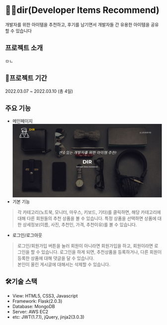 # 👨‍💻dir(Developer Items Recommend)
개발자를 위한 아이템을 추천하고, 후기를 남기면서 개발자들 간 유용한 아이템을 공유할 수 있습니다

## 프로젝트 소개
ㅁㄴ


## 📆프로젝트 기간
2022.03.07 ~ 2022.03.10 (총 4일)  

  
## 주요 기능
- 메인페이지
![메인이미지](/static/assets/img/main.png)
- 기본 기능
> 각 카테고리(노트북, 모니터, 마우스, 키보드, 기타)를 클릭하면, 해당 카테고리에 대해 다른 회원들의 추천 상품을 볼 수 있습니다. 
> 특정 상품을 선택하면 상품에 대한 상세정보(이름, 사진, 추천인, 가격, 추천이유)를 볼 수 있습니다.  

- 로그인/로그아웃
> 로그인/회원가입 버튼을 눌러 회원이 아니라면 회원가입을 하고, 회원이라면 로그인을 할 수 있습니다.
> 로그인을 하게 되면, 추천상품을 등록하거나, 다른 회원이 등록한 상품에 대해 댓글을 달 수 있습니다.  
> 본인이 올린 게시글에 대해서는 삭제할 수 있습니다.


## 🛠️기술 스택
- View: HTML5, CSS3, Javascript 
- Framework: Flask(2.0.3)
- Database: MongoDB
- Server: AWS EC2
- etc: JWT(1.7.1), jQuery, jinja2(3.0.3)
